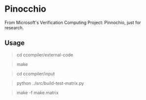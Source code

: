# Pinocchio
From Microsoft's Verification Computing Project: Pinnochio, just for research.


## Usage

> cd ccompiler/external-code

> make

> cd ccompiler/input

> python ../src/build-test-matrix.py

> make -f make.matrix